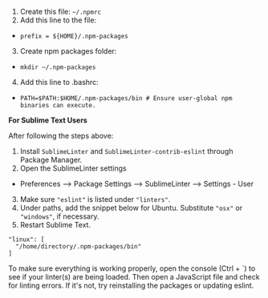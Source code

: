 1. Create this file: `~/.npmrc`
2. Add this line to the file: 
  - `prefix = ${HOME}/.npm-packages`
3. Create npm packages folder:
  - `mkdir ~/.npm-packages`
4. Add this line to .bashrc:
  - `PATH=$PATH:$HOME/.npm-packages/bin # Ensure user-global npm binaries can execute.`

**For Sublime Text Users**

After following the steps above:

1. Install `SublimeLinter` and `SublimeLinter-contrib-eslint` through Package Manager.
2. Open the SublimeLinter settings
  - Preferences --> Package Settings --> SublimeLinter --> Settings - User
3. Make sure `"eslint"` is listed under `"linters"`.
4. Under paths, add the snippet below for Ubuntu. Substitute `"osx"` or `"windows"`, if necessary.
5. Restart Sublime Text.

```
"linux": [
  "/home/directory/.npm-packages/bin"
]
```

To make sure everything is working properly, open the console (Ctrl + `) to see if your linter(s) are being loaded. Then open a JavaScript file and check for linting errors. If it's not, try reinstalling the packages or updating eslint.
